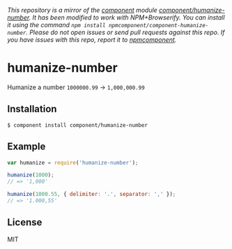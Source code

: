 *This repository is a mirror of the [component](http://component.io) module [component/humanize-number](http://github.com/component/humanize-number). It has been modified to work with NPM+Browserify. You can install it using the command `npm install npmcomponent/component-humanize-number`. Please do not open issues or send pull requests against this repo. If you have issues with this repo, report it to [npmcomponent](https://github.com/airportyh/npmcomponent).*

# humanize-number

  Humanize a number `1000000.99` -> `1,000,000.99`

## Installation

    $ component install component/humanize-number

## Example

```js
var humanize = require('humanize-number');

humanize(1000);
// => '1,000'

humanize(1000.55, { delimiter: '.', separator: ',' });
// => '1.000,55'
```

## License

  MIT

